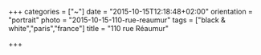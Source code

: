 +++
categories = ["~"]
date = "2015-10-15T12:18:48+02:00"
orientation = "portrait"
photo = "2015-10-15-110-rue-reaumur"
tags = ["black & white","paris","france"]
title = "110 rue Réaumur"

+++
